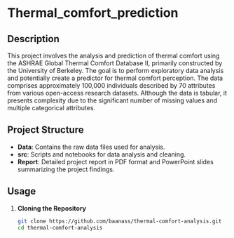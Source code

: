 # Thermal_comfort_prediction
## Description
This project involves the analysis and prediction of thermal comfort using the ASHRAE Global Thermal Comfort Database II, primarily constructed by the University of Berkeley. The goal is to perform exploratory data analysis and potentially create a predictor for thermal comfort perception. The data comprises approximately 100,000 individuals described by 70 attributes from various open-access research datasets. Although the data is tabular, it presents complexity due to the significant number of missing values and multiple categorical attributes.

## Project Structure
- **Data**: Contains the raw data files used for analysis.
- **src**: Scripts and notebooks for data analysis and cleaning.
- **Report**: Detailed project report in PDF format and PowerPoint slides summarizing the project findings.

## Usage
1. **Cloning the Repository**
   ```bash
   git clone https://github.com/baanass/thermal-comfort-analysis.git
   cd thermal-comfort-analysis

  


